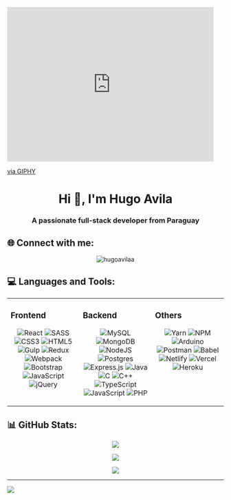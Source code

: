 
<iframe src="https://giphy.com/embed/qgQUggAC3Pfv687qPC" width="480" height="360" frameBorder="0" class="giphy-embed" allowFullScreen></iframe><p><a href="https://giphy.com/gifs/dommespace-domme-space-programador-qgQUggAC3Pfv687qPC">via GIPHY</a></p>
<h1 align="center">Hi 👋, I'm Hugo Avila</h1>
<h3 align="center">A passionate full-stack developer from Paraguay</h3>

## 🌐 Connect with me:

<p align="center">
  <img src="https://img.shields.io/badge/LinkedIn-%230077B5.svg?logo=linkedin&logoColor=white)](https://linkedin.com/in/hugoavilaa" alt="hugoavilaa" />
</p>

## 💻 Languages and Tools:

<table><tr><td valign="top" width="33%">



### Frontend  
<div align="center">  

![React](https://img.shields.io/badge/react-%2320232a.svg?style=for-the-badge&logo=react&logoColor=%2361DAFB)
![SASS](https://img.shields.io/badge/SASS-hotpink.svg?style=for-the-badge&logo=SASS&logoColor=white)
![CSS3](https://img.shields.io/badge/css3-%231572B6.svg?style=for-the-badge&logo=css3&logoColor=white)
![HTML5](https://img.shields.io/badge/html5-%23E34F26.svg?style=for-the-badge&logo=html5&logoColor=white) 
![Gulp](https://img.shields.io/badge/GULP-%23CF4647.svg?style=for-the-badge&logo=gulp&logoColor=white)
![Redux](https://img.shields.io/badge/redux-%23593d88.svg?style=for-the-badge&logo=redux&logoColor=white)
![Webpack](https://img.shields.io/badge/webpack-%238DD6F9.svg?style=for-the-badge&logo=webpack&logoColor=black)
![Bootstrap](https://img.shields.io/badge/bootstrap-%23563D7C.svg?style=for-the-badge&logo=bootstrap&logoColor=white)
![JavaScript](https://img.shields.io/badge/javascript-%23323330.svg?style=for-the-badge&logo=javascript&logoColor=%23F7DF1E)
![jQuery](https://img.shields.io/badge/jquery-%230769AD.svg?style=for-the-badge&logo=jquery&logoColor=white)
</div>

</td><td valign="top" width="33%">



### Backend  
<div align="center">  
  
![MySQL](https://img.shields.io/badge/mysql-%2300f.svg?style=for-the-badge&logo=mysql&logoColor=white)
![MongoDB](https://img.shields.io/badge/MongoDB-%234ea94b.svg?style=for-the-badge&logo=mongodb&logoColor=white)
![NodeJS](https://img.shields.io/badge/node.js-6DA55F?style=for-the-badge&logo=node.js&logoColor=white)
![Postgres](https://img.shields.io/badge/postgres-%23316192.svg?style=for-the-badge&logo=postgresql&logoColor=white) 
![Express.js](https://img.shields.io/badge/express.js-%23404d59.svg?style=for-the-badge&logo=express&logoColor=%2361DAFB)
![Java](https://img.shields.io/badge/java-%23ED8B00.svg?style=for-the-badge&logo=java&logoColor=white)
![C](https://img.shields.io/badge/c-%2300599C.svg?style=for-the-badge&logo=c&logoColor=white)
![C++](https://img.shields.io/badge/c++-%2300599C.svg?style=for-the-badge&logo=c%2B%2B&logoColor=white)
![TypeScript](https://img.shields.io/badge/typescript-%23007ACC.svg?style=for-the-badge&logo=typescript&logoColor=white)
![JavaScript](https://img.shields.io/badge/javascript-%23323330.svg?style=for-the-badge&logo=javascript&logoColor=%23F7DF1E)
![PHP](https://img.shields.io/badge/php-%23777BB4.svg?style=for-the-badge&logo=php&logoColor=white) 
</div>

</td><td valign="top" width="33%">



### Others
<div align="center">  
  
![Yarn](https://img.shields.io/badge/yarn-%232C8EBB.svg?style=for-the-badge&logo=yarn&logoColor=white)
![NPM](https://img.shields.io/badge/NPM-%23000000.svg?style=for-the-badge&logo=npm&logoColor=white)
![Arduino](https://img.shields.io/badge/-Arduino-00979D?style=for-the-badge&logo=Arduino&logoColor=white)
![Postman](https://img.shields.io/badge/Postman-FF6C37?style=for-the-badge&logo=postman&logoColor=white) 
![Babel](https://img.shields.io/badge/Babel-F9DC3e?style=for-the-badge&logo=babel&logoColor=black)
![Netlify](https://img.shields.io/badge/netlify-%23000000.svg?style=for-the-badge&logo=netlify&logoColor=#00C7B7)
![Vercel](https://img.shields.io/badge/vercel-%23000000.svg?style=for-the-badge&logo=vercel&logoColor=white)
![Heroku](https://img.shields.io/badge/heroku-%23430098.svg?style=for-the-badge&logo=heroku&logoColor=white) 
</div>

</td></tr></table>  


## 📊 GitHub Stats:

<p align="center">
  <img src="https://github-readme-stats.vercel.app/api?username=HugoAvila-Dev&theme=vision-friendly-dark&hide_border=false&include_all_commits=false&count_private=false" />
</p>

<p align="center">
  <img src="https://github-readme-stats.vercel.app/api/top-langs/?username=HugoAvila-Dev&theme=vision-friendly-dark&hide_border=false&include_all_commits=false&count_private=false&layout=compact" />
</p>

<p align="center">
  <img src="https://github-readme-streak-stats.herokuapp.com/?user=HugoAvila-Dev&theme=vision-friendly-dark&hide_border=false" />
</p>

--- 
[![](https://visitcount.itsvg.in/api?id=HugoAvila-Dev&icon=0&color=0)](https://visitcount.itsvg.in)
